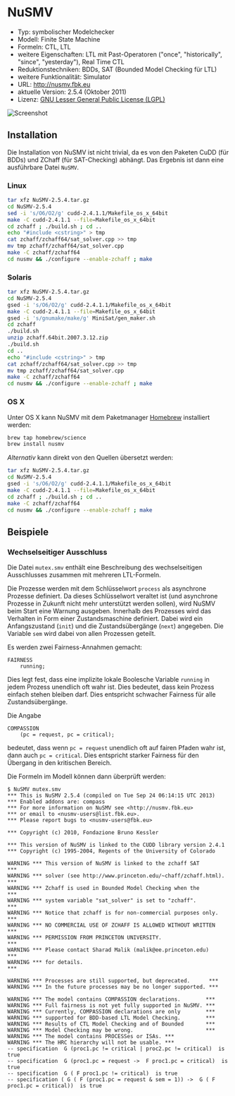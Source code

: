 # NuSMV

- Typ: symbolischer Modelchecker
- Modell: Finite State Machine
- Formeln: CTL, LTL
- weitere Eigenschaften: LTL mit Past-Operatoren ("once", "historically", "since", "yesterday"), Real Time CTL
- Reduktionstechniken: BDDs, SAT (Bounded Model Checking für LTL)
- weitere Funktionalität: Simulator
- URL: http://nusmv.fbk.eu
- aktuelle Version: 2.5.4 (Oktober 2011)
- Lizenz: [GNU Lesser General Public License (LGPL)](https://www.gnu.org/licenses/lgpl.html)

![Screenshot](https://raw.github.com/nlohmann/cgv_uebung/master/NuSMV/screen.png "Screenshot")

## Installation

Die Installation von NuSMV ist nicht trivial, da es von den Paketen CuDD (für BDDs) und ZChaff (für SAT-Checking) abhängt. Das Ergebnis ist dann eine ausführbare Datei `NuSMV`.

### Linux

```bash
tar xfz NuSMV-2.5.4.tar.gz
cd NuSMV-2.5.4
sed -i 's/O6/O2/g' cudd-2.4.1.1/Makefile_os_x_64bit
make -C cudd-2.4.1.1 --file=Makefile_os_x_64bit
cd zchaff ; ./build.sh ; cd ..
echo "#include <cstring>" > tmp
cat zchaff/zchaff64/sat_solver.cpp >> tmp
mv tmp zchaff/zchaff64/sat_solver.cpp
make -C zchaff/zchaff64
cd nusmv && ./configure --enable-zchaff ; make
```

### Solaris

```bash
tar xfz NuSMV-2.5.4.tar.gz
cd NuSMV-2.5.4
gsed -i 's/O6/O2/g' cudd-2.4.1.1/Makefile_os_x_64bit
make -C cudd-2.4.1.1 --file=Makefile_os_x_64bit
gsed -i 's/gnumake/make/g' MiniSat/gen_maker.sh
cd zchaff
./build.sh
unzip zchaff.64bit.2007.3.12.zip
./build.sh
cd ..
echo "#include <cstring>" > tmp
cat zchaff/zchaff64/sat_solver.cpp >> tmp
mv tmp zchaff/zchaff64/sat_solver.cpp
make -C zchaff/zchaff64
cd nusmv && ./configure --enable-zchaff ; make
```
    
### OS X

Unter OS X kann NuSMV mit dem Paketmanager [Homebrew](http://brew.sh) installiert werden:

```bash
brew tap homebrew/science 
brew install nusmv
```

*Alternativ* kann direkt von den Quellen übersetzt werden:

```bash
tar xfz NuSMV-2.5.4.tar.gz
cd NuSMV-2.5.4
gsed -i 's/O6/O2/g' cudd-2.4.1.1/Makefile_os_x_64bit
make -C cudd-2.4.1.1 --file=Makefile_os_x_64bit
cd zchaff ; ./build.sh ; cd ..
make -C zchaff/zchaff64
cd nusmv && ./configure --enable-zchaff ; make
```

## Beispiele

### Wechselseitiger Ausschluss

Die Datei `mutex.smv` enthält eine Beschreibung des wechselseitigen Ausschlusses zusammen mit mehreren LTL-Formeln.

Die Prozesse werden mit dem Schlüsselwort `process` als asynchrone Prozesse definiert. Da dieses Schlüsselwort veraltet ist (und asynchrone Prozesse in Zukunft nicht mehr unterstützt werden sollen), wird NuSMV beim Start eine Warnung ausgeben. Innerhalb des Prozesses wird das Verhalten in Form einer Zustandsmaschine definiert. Dabei wird ein Anfangszustand (`init`) und die Zustandsübergänge (`next`) angegeben. Die Variable `sem` wird dabei von allen Prozessen geteilt.

Es werden zwei Fairness-Annahmen gemacht:

    FAIRNESS
        running;

Dies legt fest, dass eine implizite lokale Boolesche Variable `running` in jedem Prozess unendlich oft wahr ist. Dies bedeutet, dass kein Prozess einfach stehen bleiben darf. Dies entspricht schwacher Fairness für alle Zustandsübergänge.

Die Angabe

    COMPASSION
        (pc = request, pc = critical);

bedeutet, dass wenn `pc = request` unendlich oft auf fairen Pfaden wahr ist, dann auch `pc = critical`. Dies entspricht starker Fairness für den Übergang in den kritischen Bereich.

Die Formeln im Modell können dann überprüft werden:

    $ NuSMV mutex.smv 
    *** This is NuSMV 2.5.4 (compiled on Tue Sep 24 06:14:15 UTC 2013)
    *** Enabled addons are: compass 
    *** For more information on NuSMV see <http://nusmv.fbk.eu>
    *** or email to <nusmv-users@list.fbk.eu>.
    *** Please report bugs to <nusmv-users@fbk.eu>
    
    *** Copyright (c) 2010, Fondazione Bruno Kessler
    
    *** This version of NuSMV is linked to the CUDD library version 2.4.1
    *** Copyright (c) 1995-2004, Regents of the University of Colorado
    
    WARNING *** This version of NuSMV is linked to the zchaff SAT         ***
    WARNING *** solver (see http://www.princeton.edu/~chaff/zchaff.html). ***
    WARNING *** Zchaff is used in Bounded Model Checking when the         ***
    WARNING *** system variable "sat_solver" is set to "zchaff".          ***
    WARNING *** Notice that zchaff is for non-commercial purposes only.   ***
    WARNING *** NO COMMERCIAL USE OF ZCHAFF IS ALLOWED WITHOUT WRITTEN    ***
    WARNING *** PERMISSION FROM PRINCETON UNIVERSITY.                     ***
    WARNING *** Please contact Sharad Malik (malik@ee.princeton.edu)      ***
    WARNING *** for details.                                              ***
    
    WARNING *** Processes are still supported, but deprecated.      ***
    WARNING *** In the future processes may be no longer supported. ***
    
    WARNING *** The model contains COMPASSION declarations.        ***
    WARNING *** Full fairness is not yet fully supported in NuSMV. ***
    WARNING *** Currently, COMPASSION declarations are only        ***
    WARNING *** supported for BDD-based LTL Model Checking.        ***
    WARNING *** Results of CTL Model Checking and of Bounded       ***
    WARNING *** Model Checking may be wrong.                       ***
    WARNING *** The model contains PROCESSes or ISAs. ***
    WARNING *** The HRC hierarchy will not be usable. ***
    -- specification  G (proc1.pc != critical | proc2.pc != critical)  is true
    -- specification  G (proc1.pc = request ->  F proc1.pc = critical)  is true
    -- specification  G ( F proc1.pc != critical)  is true
    -- specification ( G ( F (proc1.pc = request & sem = 1)) ->  G ( F proc1.pc = critical))  is true
